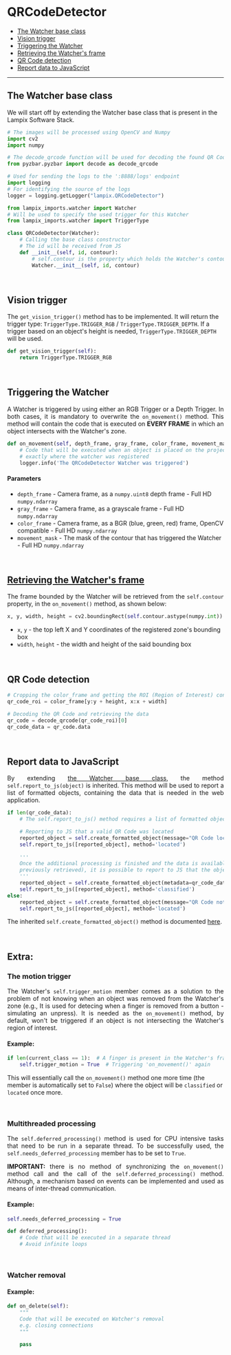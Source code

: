 # QRCodeDetector
- [The Watcher base class](#the-watcher-base-class)
- [Vision trigger](#vision-trigger)
- [Triggering the Watcher](#triggering-the-watcher)
- [Retrieving the Watcher's frame](#retrieving-the-watchers-frame)
- [QR Code detection](#qr-code-detection)
- [Report data to JavaScript](#report-data-to-javascript)

***


## The Watcher base class

We will start off by extending the Watcher base class that is present in the Lampix Software Stack.
```python
# The images will be processed using OpenCV and Numpy
import cv2
import numpy

# The decode_qrcode function will be used for decoding the found QR Code
from pyzbar.pyzbar import decode as decode_qrcode

# Used for sending the logs to the ':8888/logs' endpoint
import logging
# For identifying the source of the logs
logger = logging.getLogger("lampix.QRCodeDetector")

from lampix_imports.watcher import Watcher
# Will be used to specify the used trigger for this Watcher
from lampix_imports.watcher import TriggerType

class QRCodeDetector(Watcher):
    # Calling the base class constructor
    # The id will be received from JS
    def __init__(self, id, contour):
        # self.contour is the property which holds the Watcher's contour
        Watcher.__init__(self, id, contour)
```

<br>

## Vision trigger

The `get_vision_trigger()` method has to be implemented. It will return the trigger 
type: `TriggerType.TRIGGER_RGB` / `TriggerType.TRIGGER_DEPTH`.
If a trigger based on an object's height is needed, `TriggerType.TRIGGER_DEPTH` will be used.


```python
def get_vision_trigger(self):
    return TriggerType.TRIGGER_RGB
```

<br>

## Triggering the Watcher   
<div style="text-align: justify">

A Watcher is triggered by using either an RGB Trigger or a Depth Trigger. In both cases, it is mandatory 
to overwrite
the `on_movement()` method. This method will contain the code that is executed on __EVERY FRAME__ in which
an object intersects with the Watcher's zone.

</div>

```python
def on_movement(self, depth_frame, gray_frame, color_frame, movement_mask):
    # Code that will be executed when an object is placed on the projection surface, 
    # exactly where the watcher was registered
    logger.info('The QRCodeDetector Watcher was triggered')
```
#### Parameters
* `depth_frame` - Camera frame, as a `numpy.uint8` depth frame - Full HD `numpy.ndarray`
* `gray_frame` - Camera frame, as a grayscale frame - Full HD `numpy.ndarray`
* `color_frame` - Camera frame, as a BGR (blue, green, red) frame, OpenCV compatible - Full 
HD `numpy.ndarray`
* `movement_mask` - The mask of the contour that has triggered the Watcher - Full HD `numpy.ndarray`

<br>

## <a id='retrieving-the-watchers-frame'></a>[Retrieving the Watcher's frame](#retrieving-the-watchers-frame)

<div style="text-align: justify">

The frame bounded by the Watcher will be retrieved from the `self.contour` property,
in the `on_movement()` method, as shown below:

</div>

```python
x, y, width, height = cv2.boundingRect(self.contour.astype(numpy.int))
```

* `x`, `y` - the top left X and Y coordinates of the registered zone's bounding box
* `width`, `height` - the width and height of the said bounding box

<br>

## QR Code detection

```python
# Cropping the color_frame and getting the ROI (Region of Interest) containing the object that triggered the Watcher
qr_code_roi = color_frame[y:y + height, x:x + width]

# Decoding the QR Code and retrieving the data
qr_code = decode_qrcode(qr_code_roi)[0]
qr_code_data = qr_code.data
```

<br>


## Report data to JavaScript
<div style="text-align: justify">

By extending [the Watcher base class](#the-watcher-base-class), the method `self.report_to_js(object)` is inherited.
This method will be used to report a list of formatted objects, containing the data that is needed in the web 
application.

</div>

```python
if len(qr_code_data):
    # The self.report_to_js() method requires a list of formatted objects

    # Reporting to JS that a valid QR Code was located
    reported_object = self.create_formatted_object(message="QR Code located.")
    self.report_to_js([reported_object], method='located')
    
    '''
    Once the additional processing is finished and the data is available (in this case, the data was
    previously retrieved), it is possible to report to JS that the object was successfully classified.
    '''
    reported_object = self.create_formatted_object(metadata=qr_code_data)
    self.report_to_js([reported_object], method='classified')
else:
    reported_object = self.create_formatted_object(message="QR Code not detected.")
    self.report_to_js([reported_object], method='located')
```
The inherited `self.create_formatted_object()` method is documented [here](./create-formatted-object.md).

<br>

## Extra: 

### The motion trigger

<div style="text-align: justify">

The Watcher's `self.trigger_motion` member comes as a solution to the problem of not knowing when an object was removed from 
the Watcher's zone (e.g., It is used for detecing when a finger is removed from a button - simulating an unpress).
It is needed as the `on_movement()` method, by default, won't be triggered if an object is not intersecting the Watcher's
region of interest.

</div>

#### Example:

```python
if len(current_class == 1):  # A finger is present in the Watcher's frame
    self.trigger_motion = True  # Triggering 'on_movement()' again
```

This will essentially call the `on_movement()` method one more time (the member is automatically set to `False`) where the
object will be `classified` or `located` once more.

<br>

### Multithreaded processing

<div style="text-align: justify">

The `self.deferred_processing()` method is used for CPU intensive tasks that need to be run in a separate
thread.
To be successfully used, the `self.needs_deferred_processing` member has to be set to `True`.

__IMPORTANT:__ there is no method of synchronizing the `on_movement()` method call and the call of
the `self.deferred_processing()` method. Although, a mechanism based on events can be implemented and used
as means of inter-thread communication.


#### Example:

```python
self.needs_deferred_processing = True

def deferred_processing():
    # Code that will be executed in a separate thread
    # Avoid infinite loops

```

<br>

### Watcher removal

#### Example:
```python
def on_delete(self):
    """
    Code that will be executed on Watcher's removal
    e.g. closing connections
    """
    
    pass
```

</div>
